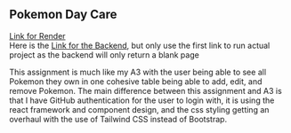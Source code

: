 ## Pokemon Day Care
[Link for Render](https://a4-drmihaichuk.onrender.com)    
Here is the [Link for the Backend](https://a4-drmihaichuk-backend.onrender.com), but only use the first link to run actual project as the backend will only return a blank page





This assignment is much like my A3 with the user being able to see all Pokemon they own in one 
cohesive table being able to add, edit, and remove Pokemon.
The main difference between this assignment and A3 is that I have GitHub authentication for the user 
to login with, it is using the react framework and component design, and the css styling getting an overhaul
with the use of Tailwind CSS instead of Bootstrap.